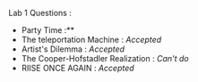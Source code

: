 
Lab 1 Questions :
- Party Time :**
- The teleportation Machine : *Accepted*
- Artist's Dilemma : *Accepted*
- The Cooper-Hofstadler Realization : *Can't do*
- RIISE ONCE AGAIN : *Accepted*